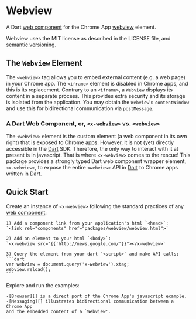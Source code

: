 # Webview

A Dart [web component][] for the Chrome App [webview][] element.

Webview uses the MIT license as described in the LICENSE file, and 
[semantic versioning][].

## The `Webview` Element

The `<webview>` tag allows you to embed external content (e.g. a web page) in
your Chrome app.  The `<iframe>` element is disabled in Chrome apps, and this is
its replacement.  Contrary to an `<iframe>`, a `Webview` displays its content
in a separate process.  This provides extra security and its storage is isolated
from the application.  You may obtain the `Webview`'s `contentWindow` and use
this for bidirectional communication via `postMessage`.

### A Dart Web Component, or, `<x-webview>` vs. `<webview>`

The `<webview>` element is the custom element (a web component in its own right)
that is exposed to Chrome apps.  However, it is not (yet) directly accessible
in the [Dart] SDK.  Therefore, the only way to interact with it at present is in
javascript.  That is where `<x-webview>` comes to the rescue!  This package
provides a strongly typed Dart web component wrapper element, `<x-webview>`, to
expose the entire `<webview>` API in [Dart][] to Chrome apps written in Dart.

## Quick Start

Create an instance of `<x-webview>` following the standard practices of any
[web component][]:

	1) Add a component link from your application's html `<head>`:
	`<link rel="components" href="packages/webview/webview.html">`
	
	2) Add an element to your html `<body>`:
	`<x-webview src="{{'http://news.google.com/'}}"></x-webview>`

	3) Query the element from your dart `<script>` and make API calls:
	```dart
	var webview = document.query('x-webview').xtag;
	webview.reload();
	```
	
Explore and run the examples:
	
	-[Browser][] is a direct port of the Chrome App's javascript example.
	-[Messaging][] illustrates bidirectional communication between a Chrome App
	and the embedded content of a `Webview'.

[Browser]: https://github.com/rmsmith/webview/tree/master/example/browser
[Dart]: http://www.dartlang.org/
[Messaging]: https://github.com/rmsmith/webview/tree/master/example/messaging
[semantic versioning]: http://semver.org/
[web component]: http://pub.dartlang.org/packages/web_ui
[webview]: https://developer.chrome.com/trunk/apps/app_external.html
